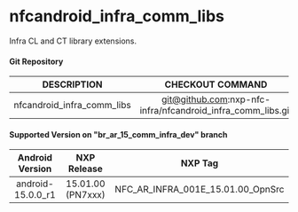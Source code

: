 # nfcandroid_infra_comm_libs
Infra CL and CT library extensions.

#### Git Repository

| DESCRIPTION        | CHECKOUT COMMAND          |
| :-------------: |:-------------:| 
| nfcandroid_infra_comm_libs | git@github.com:nxp-nfc-infra/nfcandroid_infra_comm_libs.git |

#### Supported Version on "br_ar_15_comm_infra_dev" branch
| Android Version        | NXP Release          | NXP Tag  |
| :-------------: |:---------------------:| :-----:|
| android-15.0.0_r1              |  15.01.00 (PN7xxx) |  NFC_AR_INFRA_001E_15.01.00_OpnSrc |







